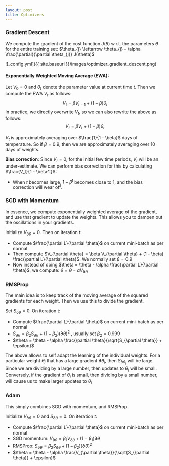 ```yaml
---
layout: post
title: Optimizers
---
```


### Gradient Descent
We compute the gradient of the cost function $J(\theta)$ w.r.t. the parameters $\theta$ for the entire training set:
$\theta_{j} \leftarrow \theta_{j} - \alpha \frac{\partial}{\partial \theta_{j}} J(\theta)$

![_config.yml]({{ site.baseurl }}/images/optimizer_gradient_descent.png)

#### Exponentially Weighted Moving Average (EWA):
Let $V_{0} = 0$ and $\theta_{t}$ denote the parameter value at current time $t$. Then we compute the EWA $V_t$ as follows:
$$V_{t} = \beta V_{t-1} + (1 - \beta) \theta_{t}$$
In practice, we directly overwrite $V_t$, so we can also rewrite the above as follows:
$$V_{t} = \beta V_{t} + (1 - \beta) \theta_{t}$$

$V_{t}$ is approximately averaging over $\frac{1}{1 - \beta}$ days of temperature. So if $\beta = 0.9$, then we are approximately averaging over 10 days of weights.

**Bias correction**: Since $V_t = 0$, for the initial few time periods, $V_t$ will be an under-estimate. We can perform bias correction for this by calculating $\frac{V_t}{1 - \beta^t}$:
* When $t$ becomes large, $1 - \beta^t$ becomes close to 1, and the bias correction will wear off.

### SGD with Momentum
In essence, we compute exponentially weighted average of the gradient, and use that gradient to update the weights. This allows you to dampen out the oscillations in your gradients. 

Initialize $V_{\partial \theta}=0$. Then on iteration $t$:
* Compute $\frac{\partial L}{\partial \theta}$ on current mini-batch as per normal
* Then compute $V_{\partial \theta} = \beta V_{\partial \theta} + (1 - \beta) \frac{\partial L}{\partial \theta}$. We normally set $\beta = 0.9$
* Now instead of doing $\theta = \theta - \alpha \frac{\partial L}{\partial \theta}$, we compute: $\theta = \theta - \alpha V_{\partial \theta}$

### RMSProp
The main idea is to keep track of the moving average of the squared gradients for each weight. Then we use this to divide the gradient. 

Set $S_{\partial \theta}=0$.  On iteration t:
* Compute $\frac{\partial L}{\partial \theta}$ on current mini-batch as per normal
* $S_{\partial \theta} = \beta_2 S_{\partial \theta} + (1 - \beta_2) (\partial \theta)^2$ , usually set $\beta_2 = 0.999$
* $\theta = \theta - \alpha \frac{\partial \theta}{\sqrt{S_{\partial \theta}} + \epsilon}$

The above allows to self adapt the learning of the individual weights. For a particular weight $\theta_j$ that has a large gradient $\partial \theta_j$, then $S_{\partial \theta_j}$ will be large. Since we are dividing by a large number, then updates to $\theta_j$ will be small. Conversely, if the gradient of $\theta_i$ is small, then dividing by a small number, will cause us to make larger updates to $\theta_i$

### Adam 
This simply combines SGD with momentum, and RMSProp. 

Initialize $V_{\partial \theta}=0$ and $S_{\partial \theta}=0$. On iteration $t$:
* Compute $\frac{\partial L}{\partial \theta}$ on current mini-batch as per normal
* SGD momentum: $V_{\partial \theta} = \beta_1 V_{\partial \theta} + (1 - \beta_1) \partial \theta$
* RMSProp: $S_{\partial \theta} = \beta_2 S_{\partial \theta} + (1 - \beta_2) (\partial \theta)^2$
* $\theta = \theta - \alpha \frac{V_{\partial \theta}}{\sqrt{S_{\partial \theta}} + \epsilon}$
